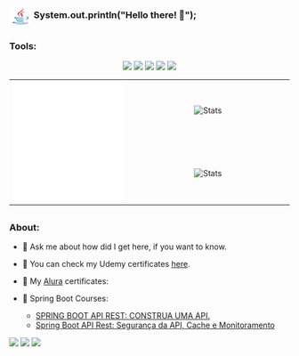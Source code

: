 ### <img align="center" alt="Valter-Java" height="30" width="40" src="https://raw.githubusercontent.com/devicons/devicon/master/icons/java/java-original.svg"> System.out.println("Hello there! 🤖");   

## 
### Tools:
<div align="center">
  <img src="https://img.shields.io/badge/Pop Os!-FFFFFF?style=for-the-badge&logo=popos&logoColor=0078D6">
  <img src="https://img.shields.io/badge/Spring Boot-6DB33F?style=for-the-badge&logo=springboot&logoColor=white">
  <img src="https://img.shields.io/badge/Java-FFFFFF?style=for-the-badge&logo=Java&logoColor=red">
  <img src="https://img.shields.io/badge/Postman-CC5500?style=for-the-badge&logo=postman&logoColor=black">
  <img src="https://img.shields.io/badge/IntelliJ IDEA-1C7CEC?style=for-the-badge&logo=intellijidea&logoColor=black">
</div>
 
 <div>
<table border="0" align="center">
<tr>
<td align="center" width="324" rowspan="3" border="0">
<img src="https://github.com/valter-jr/valter-jr/raw/main/console.svg" alt="Illustration" width="324" />
</td>
<td align="center" width="440" border="0">
<img src="https://github-readme-stats.vercel.app/api?username=valter-jr&show_icons=true&hide_border=true&bg_color=161b22&icon_color=79c0ff&text_color=c9d1d9&title_color=79c0ff" alt="Stats" width="440" />
</tr>
<tr>
</tr>
<tr>
<td align="center" width="440" border="0">
<img src="https://github-readme-stats.vercel.app/api/top-langs/?username=valter-jr&show_icons=true&hide_border=true&bg_color=161b22&icon_color=79c0ff&text_color=c9d1d9&title_color=79c0ff&layout=compact&card_width=440&langs_count=6" alt="Stats" width="440" />
</td>
</tr>
</table>

</div>

  ##

### About:
- 💬 Ask me about how did I get here, if you want to know.
- 📃 You can check my Udemy certificates <a href="https://docs.google.com/document/d/e/2PACX-1vS3hBw-URO7v3QeONLxXzedR9zimWZrRphY-iZgHaMqr7OvFuNtP-7cGpL7dHrYugpdfvDWa_iHqD7b/pub" target="_blank">here</a>.


- 📃 My <a href="https://alura.com.br" target="_blank">Alura</a> certificates:


- 🍃 Spring Boot Courses:
  - <a href="https://cursos.alura.com.br/certificate/valter-jr/spring-boot-api-rest" target="_blank">SPRING BOOT API REST: CONSTRUA UMA API.</a>
  - <a href="https://cursos.alura.com.br/course/spring-boot-seguranca-cache-monitoramento" target="_blank">Spring Boot API Rest: Segurança da API, Cache e Monitoramento</a>

<div> 
  <a href = "mailto:valter.jrads@gmail.com"><img src="https://img.shields.io/badge/Gmail-D14836?style=for-the-badge&logo=gmail&logoColor=white" target="_blank"></a>
  <a href="https://www.linkedin.com/in/valter-junior-192441200/" target="_blank"><img src="https://img.shields.io/badge/-LinkedIn-%230077B5?style=for-the-badge&logo=linkedin&logoColor=white" target="_blank"></a>
  <a href="https://steamcommunity.com/id/kzoofthelight/" target="_blank"><img src="https://img.shields.io/badge/Steam-000000?style=for-the-badge&logo=steam&logoColor=white" target="_blank"></a> 
  </div>
